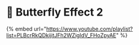 # 🦋 Butterfly Effect 2

{% embed url="https://www.youtube.com/playlist?list=PLBcrRkQDkijitJFh2WZigIdV_FHoZpyAE" %}

